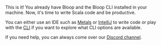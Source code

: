 This is it! You already have Bloop and the Bloop CLI installed in your
machine. Now, it's time to write Scala code and be productive.

You can either use an IDE such as [Metals](docs/ides/metals) or
[IntelliJ](docs/ides/intellij) to write code or play with the
[CLI](docs/cli/tutorial) if you want to explore what CLI options are
available.

If you need help, you can always come over our [Discord
channel](https://discord.gg/KWF9zMhJWS).
